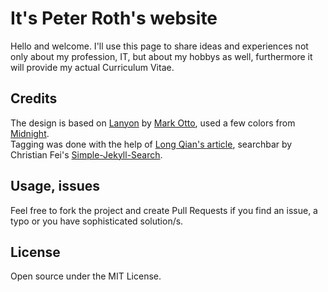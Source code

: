 # It's Peter Roth's website

Hello and welcome. I'll use this page to share ideas and experiences not only about my profession, IT, but about my hobbys as well, furthermore it will provide my actual Curriculum Vitae.

## Credits  

The design is based on [Lanyon](https://github.com/poole/lanyon) by [Mark Otto](https://github.com/mdo), used a few colors from [Midnight](https://github.com/pages-themes/midnight).  
Tagging was done with the help of [Long Qian's article](https://longqian.me/2017/02/09/github-jekyll-tag), searchbar by Christian Fei's [Simple-Jekyll-Search](https://github.com/christian-fei/Simple-Jekyll-Search).

## Usage, issues

Feel free to fork the project and create Pull Requests if you find an issue, a typo or you have sophisticated solution/s.

## License

Open source under the MIT License.
